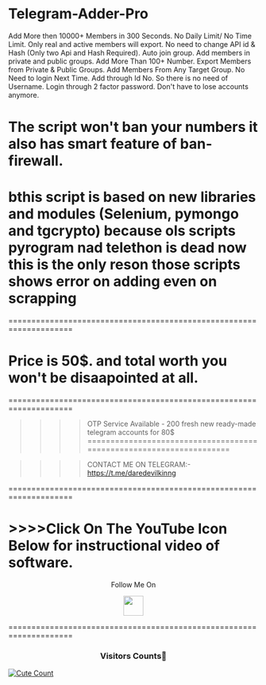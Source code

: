 # Telegram-Adder-Pro
Add More then 10000+ Members in 300 Seconds. No Daily Limit/ No Time Limit. Only real and active members will export. No need to change API id &amp; Hash (Only two Api and Hash Required). Auto join group. Add members in private and public groups. Add More Than 100+ Number. Export Members from Private &amp; Public Groups. Add Members From Any Target Group. No Need to login Next Time. Add through Id No. So there is no need of Username. Login through 2 factor password. Don't have to lose accounts anymore.

# The script won't ban your numbers it also has smart feature of ban-firewall.
# bthis script is based on new libraries and modules (Selenium, pymongo and tgcrypto) because ols scripts pyrogram nad telethon is dead now this is the only reson those scripts shows error on adding even on scrapping
====================================================================

# Price is 50$. and total worth you won't be disaapointed at all.
====================================================================

>>>>OTP Service Available - 200 fresh new ready-made telegram accounts for 80$
====================================================================

>>>>CONTACT ME ON TELEGRAM:- https://t.me/daredevilkinng

====================================================================
# >>>>Click On The YouTube Icon Below for instructional video of software.

<p align="center">
  Follow Me On
</p>
<p align="center">
  <a href="https://youtu.be/PToSTlVUW0M?list=TLPQMDQwMTIwMjFlhYcFLoHJbA">
    <img src="https://www.iconsdb.com/icons/preview/blue/youtube-4-xxl.png" width="40" height="40">
  </a>
</p>

====================================================================

<h3 align="center">Visitors Counts👀</h3>
<a href="https://github.com/daredevilkinng/Telegram-Adder-Pro"><img alt="Cute Count" src="https://count.getloli.com/get/@Telegram-Adder-Pro?theme=rule34" /></a>
